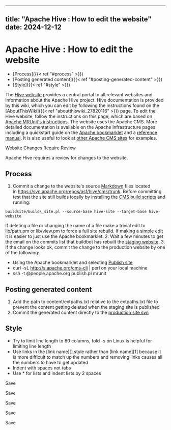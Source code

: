 ---

title: "Apache Hive : How to edit the website"
date: 2024-12-12
----------------

# Apache Hive : How to edit the website

* [Process]({{< ref "#process" >}})
* [Posting generated content]({{< ref "#posting-generated-content" >}})
* [Style]({{< ref "#style" >}})

The [Hive website](http://hive.apache.org/) provides a central portal to all relevant websites and information about the Apache Hive project. Hive documentation is provided by this wiki, which you can edit by following the instructions found on the [AboutThisWiki]({{< ref "aboutthiswiki_27820116" >}}) page. To edit the Hive website, follow the instructions on this page, which are based on [Apache MRUnit's instructions](http://mrunit.apache.org/development/edit_website.html). The website uses the Apache CMS. More detailed documentation is available on the Apache Infrastructure pages including a quickstart guide on the [Apache bookmarklet](http://apache.org/dev/cms.html#usage) and a [reference manual](http://apache.org/dev/cmsref.html). It is also useful to look at [other Apache CMS sites](http://apache.org/dev/cmsadoption.html) for examples.

Website Changes Require Review

Apache Hive requires a review for changes to the website.

## Process

1. Commit a change to the website's source [Markdown](http://daringfireball.net/projects/markdown/syntax) files located in <https://svn.apache.org/repos/asf/hive/cms/trunk>. Before committing test that the site still builds locally by installing the [CMS build scripts](http://apache.org/dev/cmsref.html#local-build) and running:

```
buildsite/build\_site.pl --source-base hive-site --target-base hive-website

```

If deleting a file or changing the name of a file make a trivial edit to lib/path.pm or lib/view.pm to force a full site rebuild. If making a simple edit it is easier to just use the Apache bookmarklet.
2. Wait a few minutes to get the email on the commits list that buildbot has rebuilt the [staging website](http://hive.staging.apache.org/).
3. If the change looks ok, commit the change to the production website by one of the following:

* Using the Apache bookmarklet and selecting [Publish site](https://cms.apache.org/hive/publish)
* curl -sL <http://s.apache.org/cms-cli> | perl on your local machine
* ssh -t <user>@people.apache.org publish.pl mrunit <your Apache ID>

## Posting generated content

1. Add the path to content/extpaths.txt relative to the extpaths.txt file to prevent the content getting deleted when the staging site is published
2. Commit the generated content directly to the [production site svn](https://svn.apache.org/repos/infra/websites/production/hive)

## Style

* Try to limit line length to 80 columns, fold -s <filename> on Linux is helpful for limiting line length
* Use links in the [link name][] style rather than [link name][1] because it is more difficult to match up the numbers and removing links causes all the numbers to have to get updated
* Indent with spaces not tabs
* Use * for lists and indent lists by 2 spaces

Save

Save

Save

Save

Save

